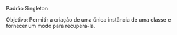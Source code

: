 Padrão Singleton

Objetivo: Permitir a criação de uma única instância de uma classe e fornecer um modo para recuperá-la.
